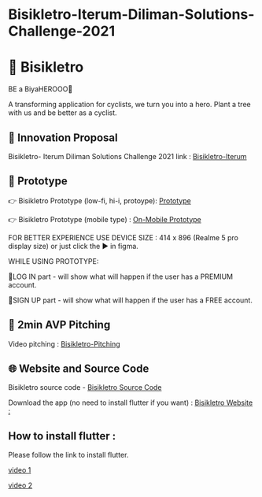 # Bisikletro-Iterum-Diliman-Solutions-Challenge-2021

# 🚴 Bisikletro 

BE a BiyaHEROOO🦸

A transforming application for cyclists, we turn you into a hero. Plant a tree with us and be better as a cyclist.

## 📌 Innovation Proposal

Bisikletro- Iterum Diliman Solutions Challenge 2021 link : [Bisikletro-Iterum](https://drive.google.com/drive/folders/1bDVGBFry6RFWsQ1dWYjxwSlfqI9WjI2H?usp=sharing) 


## 📌 Prototype
👉 Bisikletro Prototype (low-fi, hi-i, protoype): [Prototype](https://www.figma.com/file/TYNJDs3V3E5ORQso2v6JN8/Bisikletro?node-id=0%3A1) 

👉 Bisikletro Prototype (mobile type) : [On-Mobile Prototype](https://www.figma.com/proto/TYNJDs3V3E5ORQso2v6JN8/Bisikletro?node-id=1%3A933&scaling=scale-down&page-id=0%3A1)

FOR BETTER EXPERIENCE USE DEVICE SIZE : 414 x 896 (Realme 5 pro display size) or just click the ▶️ in figma.

WHILE USING PROTOTYPE:
 
📌LOG IN part - will show what will happen if the user has a PREMIUM account.

📌SIGN UP part - will show what will happen if the user has a FREE account.


## 📌 2min AVP Pitching
Video pitching : [Bisikletro-Pitching](https://www.youtube.com/watch?v=dr9YJeUZ8h0)



## 🌐 Website and Source Code 
Bisikletro source code - [Bisikletro Source Code](https://github.com/NeekoNeeko/Bisikletro-Iterum-Diliman-Solutions-Challenge-2021)

Download the app (no need to install flutter if you want) : [Bisikletro Website : ]( https://bisikletro.df.r.appspot.com/?fbclid=IwAR2-BSjoKu4N9h_v5_6dDpJqciLmeO7mnw3E3qIV__lJBt9v2eGMLdlEiFE)

## How to install flutter : 
Please follow the link  to install flutter.

[video 1](https://www.youtube.com/watch?v=Z2ugnpCQuyw)

[video 2](https://www.youtube.com/watch?v=8YlJ9RjdpkA)


